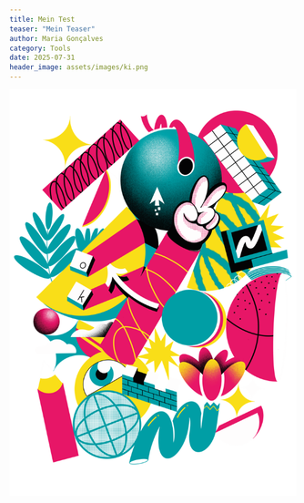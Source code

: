 ```yaml
---
title: Mein Test
teaser: "Mein Teaser"
author: Maria Gonçalves
category: Tools
date: 2025-07-31
header_image: assets/images/ki.png
---
```

![](assets/images/graffiti.png)